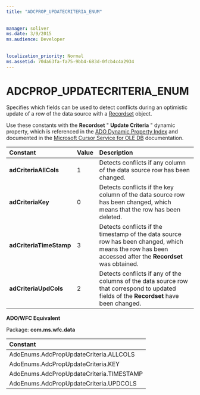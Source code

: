 ```yaml
---
title: "ADCPROP_UPDATECRITERIA_ENUM"
  
  
manager: soliver
ms.date: 3/9/2015
ms.audience: Developer
 
  
localization_priority: Normal
ms.assetid: 70da63fa-fa75-9bb4-683d-0fcb4c4a2934
---
```


# ADCPROP_UPDATECRITERIA_ENUM

Specifies which fields can be used to detect conflicts during an optimistic update of a row of the data source with a [Recordset](recordset-object-ado.md) object. 
  
Use these constants with the **Recordset** " **Update Criteria** " dynamic property, which is referenced in the [ADO Dynamic Property Index](ado-dynamic-property-index.md) and documented in the [Microsoft Cursor Service for OLE DB](microsoft-cursor-service-for-ole-db-ado-service-component.md) documentation. 
  
|**Constant**|**Value**|**Description**|
|:-----|:-----|:-----|
|**adCriteriaAllCols** <br/> |1  <br/> |Detects conflicts if any column of the data source row has been changed.  <br/> |
|**adCriteriaKey** <br/> |0  <br/> |Detects conflicts if the key column of the data source row has been changed, which means that the row has been deleted.  <br/> |
|**adCriteriaTimeStamp** <br/> |3  <br/> |Detects conflicts if the timestamp of the data source row has been changed, which means the row has been accessed after the **Recordset** was obtained.  <br/> |
|**adCriteriaUpdCols** <br/> |2  <br/> |Detects conflicts if any of the columns of the data source row that correspond to updated fields of the **Recordset** have been changed.  <br/> |
   
 **ADO/WFC Equivalent**
  
Package: **com.ms.wfc.data**
  
|**Constant**|
|:-----|
|AdoEnums.AdcPropUpdateCriteria.ALLCOLS  <br/> |
|AdoEnums.AdcPropUpdateCriteria.KEY  <br/> |
|AdoEnums.AdcPropUpdateCriteria.TIMESTAMP  <br/> |
|AdoEnums.AdcPropUpdateCriteria.UPDCOLS  <br/> |
   

